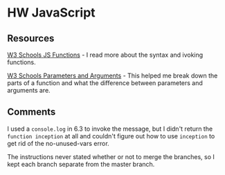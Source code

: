 # HW JavaScript

## Resources

[W3 Schools JS Functions](http://www.w3schools.com/js/js_functions.asp) - I read more about the syntax and ivoking functions.

[W3 Schools Parameters and Arguments](http://www.w3schools.com/js/js_function_parameters.asp) - This helped me break down the parts of a function and what the difference between parameters and arguments are.

## Comments

I used a `console.log` in 6.3 to invoke the message, but I didn't return the `function inception` at all and couldn't figure out how to use `inception` to get rid of the no-unused-vars error.

The instructions never stated whether or not to merge the branches, so I kept each branch separate from the master branch.
